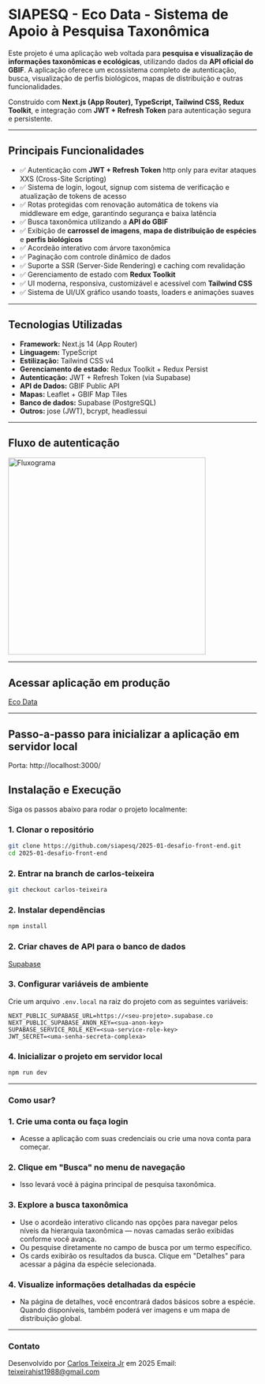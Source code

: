 # **SIAPESQ - Eco Data - Sistema de Apoio à Pesquisa Taxonômica**

Este projeto é uma aplicação web voltada para **pesquisa e visualização de informações taxonômicas e ecológicas**, utilizando dados da **API oficial do GBIF**. A aplicação oferece um ecossistema completo de autenticação, busca, visualização de perfis biológicos, mapas de distribuição e outras funcionalidades.

Construído com **Next.js (App Router), TypeScript, Tailwind CSS, Redux Toolkit**, e integração com **JWT + Refresh Token** para autenticação segura e persistente.

---

## **Principais Funcionalidades**

- ✅ Autenticação com **JWT + Refresh Token** http only para evitar ataques XXS (Cross-Site Scripting)
- ✅ Sistema de login, logout, signup com sistema de verificação e atualização de tokens de acesso
- ✅ Rotas protegidas com renovação automática de tokens via middleware em edge, garantindo segurança e baixa latência
- ✅ Busca taxonômica utilizando a **API do GBIF**
- ✅ Exibição de **carrossel de imagens**, **mapa de distribuição de espécies** e **perfis biológicos**
- ✅ Acordeão interativo com árvore taxonômica
- ✅ Paginação com controle dinâmico de dados
- ✅ Suporte a SSR (Server-Side Rendering) e caching com revalidação
- ✅ Gerenciamento de estado com **Redux Toolkit**
- ✅ UI moderna, responsiva, customizável e acessível com **Tailwind CSS**
- ✅ Sistema de UI/UX gráfico usando toasts, loaders e animações suaves

---

## **Tecnologias Utilizadas**

- **Framework:** Next.js 14 (App Router)
- **Linguagem:** TypeScript
- **Estilização:** Tailwind CSS v4
- **Gerenciamento de estado:** Redux Toolkit + Redux Persist
- **Autenticação:** JWT + Refresh Token (via Supabase)
- **API de Dados:** GBIF Public API
- **Mapas:** Leaflet + GBIF Map Tiles
- **Banco de dados:** Supabase (PostgreSQL)
- **Outros:** jose (JWT), bcrypt, headlessui

---

## **Fluxo de autenticação**

<img src="./assets/images/app-fluxogram.png" alt="Fluxograma" width="400"/>

---

## **Acessar aplicação em produção**

[Eco Data](https://eco-data-chi.vercel.app/)

---

## **Passo-a-passo para inicializar a aplicação em servidor local**

Porta: http://localhost:3000/

## **Instalação e Execução**

Siga os passos abaixo para rodar o projeto localmente:

### 1. **Clonar o repositório**

```bash
git clone https://github.com/siapesq/2025-01-desafio-front-end.git
cd 2025-01-desafio-front-end
```

### 2. **Entrar na branch de carlos-teixeira**

```bash
git checkout carlos-teixeira
```

### 2. **Instalar dependências**

```bash
npm install
```

### 2. **Criar chaves de API para o banco de dados**

[Supabase](https://supabase.com/)

### 3. **Configurar variáveis de ambiente**

Crie um arquivo `.env.local` na raiz do projeto com as seguintes variáveis:

```env
NEXT_PUBLIC_SUPABASE_URL=https://<seu-projeto>.supabase.co
NEXT_PUBLIC_SUPABASE_ANON_KEY=<sua-anon-key>
SUPABASE_SERVICE_ROLE_KEY=<sua-service-role-key>
JWT_SECRET=<uma-senha-secreta-complexa>
```

### 4. **Inicializar o projeto em servidor local**

```bash
npm run dev
```

---

### **Como usar?**

### 1. **Crie uma conta ou faça login**
- Acesse a aplicação com suas credenciais ou crie uma nova conta para começar.

### 2. **Clique em "Busca" no menu de navegação**
- Isso levará você à página principal de pesquisa taxonômica.

### 3. **Explore a busca taxonômica**
- Use o acordeão interativo clicando nas opções para navegar pelos níveis da hierarquia taxonômica — novas camadas serão exibidas conforme você avança.
- Ou pesquise diretamente no campo de busca por um termo específico.
- Os cards exibirão os resultados da busca. Clique em "Detalhes" para acessar a página da espécie selecionada.

### 4. **Visualize informações detalhadas da espécie**
- Na página de detalhes, você encontrará dados básicos sobre a espécie. Quando disponíveis, também poderá ver imagens e um mapa de distribuição global.

---

### **Contato**

Desenvolvido por [Carlos Teixeira Jr](https://github.com/Carlos-Teixeira-Jr) em 2025
Email: teixeirahist1988@gmail.com